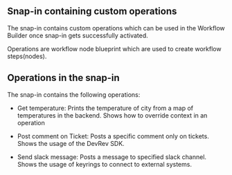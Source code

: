 ## Snap-in containing custom operations

The snap-in contains custom operations which can be used in the Workflow Builder once snap-in gets successfully activated.

Operations are workflow node blueprint which are used to create workflow steps(nodes).

## Operations in the snap-in

The snap-in contains the following operations:

- Get temperature: Prints the temperature of city from a map of temperatures in the backend. Shows how to override context in an operation

- Post comment on Ticket: Posts a specific comment only on tickets. Shows the usage of the DevRev SDK.

- Send slack message: Posts a message to specified slack channel. Shows the usage of keyrings to connect to external systems.

